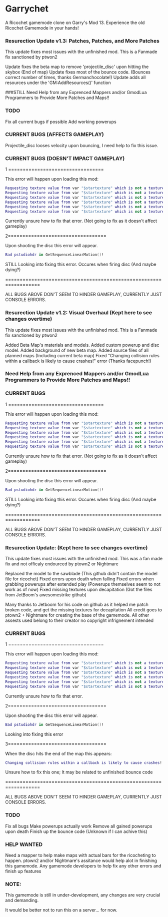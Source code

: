 Garrychet
=========

A Ricochet gamemode clone on Garry's Mod 13. Experience the old Ricochet Gamemode in your hands!

### Resurection Update v1.3: Patches, Patches, and More Patches
This update fixes most issues with the unfinished mod. This is a Fanmade fix sanctioned by ptwon2

Update fixes the beta map to remove 'projectile_disc' upon hitting the skybox (End of map)
Update fixes most of the bounce code. (Bounces correct number of times, thanks Germanchocolate!)
Update adds all resources under the 'GM:AddResources()' function

###STILL Need Help from any Exprenced Mappers and/or GmodLua Programmers to Provide More Patches and Maps!!

### TODO
Fix all current bugs if possible
Add working powerups

### CURRENT BUGS (AFFECTS GAMEPLAY)
Projectile_disc looses velocity upon bouncing, I need help to fix this issue.

### CURRENT BUGS (DOESN'T IMPACT GAMEPLAY)
1 =================================

This error will happen upon loading this mod:
```lua
Requesting texture value from var "$startexture" which is not a texture value (material: skybox/paintedrt)`
Requesting texture value from var "$startexture" which is not a texture value (material: skybox/paintedlf)
Requesting texture value from var "$startexture" which is not a texture value (material: skybox/paintedbk)
Requesting texture value from var "$startexture" which is not a texture value (material: skybox/paintedft)
Requesting texture value from var "$startexture" which is not a texture value (material: skybox/paintedup)
Requesting texture value from var "$startexture" which is not a texture value (material: skybox/painteddn)
```
Currently unsure how to fix that error. (Not going to fix as it doesn't affect gameplay)

2==================================

Upon shooting the disc this error will appear.
```lua
Bad pstudiohdr in GetSequenceLinearMotion()!
```
STILL Looking into fixing this error. Occures when firing disc (And maybe dying?)

==================================================================

ALL BUGS ABOVE DON'T SEEM TO HINDER GAMEPLAY, CURRENTLY JUST CONSOLE ERRORS.

### Resurection Update v1.2: Visual Overhaul (Kept here to see changes overtime)
This update fixes most issues with the unfinished mod. This is a Fanmade fix sanctioned by ptwon2

Added Beta Map's materials and models.
Added custom powerup and disc model.
Added background of new beta map.
Added source files of all planned maps (Including current beta map)
Fixed "Changing collision rules within a callback is likely to cause crashes!" error (Thanks facepunch!)

### Need Help from any Exprenced Mappers and/or GmodLua Programmers to Provide More Patches and Maps!!

### CURRENT BUGS
1 =================================

This error will happen upon loading this mod:
```lua
Requesting texture value from var "$startexture" which is not a texture value (material: skybox/paintedrt)`
Requesting texture value from var "$startexture" which is not a texture value (material: skybox/paintedlf)
Requesting texture value from var "$startexture" which is not a texture value (material: skybox/paintedbk)
Requesting texture value from var "$startexture" which is not a texture value (material: skybox/paintedft)
Requesting texture value from var "$startexture" which is not a texture value (material: skybox/paintedup)
Requesting texture value from var "$startexture" which is not a texture value (material: skybox/painteddn)
```
Currently unsure how to fix that error. (Not going to fix as it doesn't affect gameplay)

2==================================

Upon shooting the disc this error will appear.
```lua
Bad pstudiohdr in GetSequenceLinearMotion()!
```
STILL Looking into fixing this error. Occures when firing disc (And maybe dying?)

==================================================================

ALL BUGS ABOVE DON'T SEEM TO HINDER GAMEPLAY, CURRENTLY JUST CONSOLE ERRORS.

### Resurection Update: (Kept here to see changes overtime)
This update fixes most issues with the unfinished mod. This was a fan made fix and not officaly endourced by ptown2 or Nightmare

Replaced the model to the sawblade (This github didn't contain the model file for ricochet)
Fixed errors upon death when falling
Fixed errors when grabbing powerups after extended play (Powerups themselves seem to not work as of now)
Fixed missing textures upon decapitation (Got the files from JetBoom's awesomestrike github)

Many thanks to Jetboom for his code on github as it helped me patch broken code, and get the missing textures for decapitation
All credit goes to ptown2 + Nightmare for creating the base of the gamemode.
All other assests used belong to their creator no copyright infrignement intended

### CURRENT BUGS
1 =================================

This error will happen upon loading this mod:
```lua
Requesting texture value from var "$startexture" which is not a texture value (material: skybox/paintedrt)`
Requesting texture value from var "$startexture" which is not a texture value (material: skybox/paintedlf)
Requesting texture value from var "$startexture" which is not a texture value (material: skybox/paintedbk)
Requesting texture value from var "$startexture" which is not a texture value (material: skybox/paintedft)
Requesting texture value from var "$startexture" which is not a texture value (material: skybox/paintedup)
Requesting texture value from var "$startexture" which is not a texture value (material: skybox/painteddn)
```
Currently unsure how to fix that error.

2==================================

Upon shooting the disc this error will appear.
```lua
Bad pstudiohdr in GetSequenceLinearMotion()!
```
Looking into fixing this error

3==================================

When the disc hits the end of the map this appears:
```lua
Changing collision rules within a callback is likely to cause crashes!
```
Unsure how to fix this one; It may be related to unfinished bounce code

==================================================================

ALL BUGS ABOVE DON'T SEEM TO HINDER GAMEPLAY, CURRENTLY JUST CONSOLE ERRORS.

### TODO
Fix all bugs
Make powerups actually work
Remove all gained powerups upon death
Finish up the bounce code (Unknown if I can achive this)

### HELP WANTED
Need a mapper to help make maps with actual bars for the ricocheting to happen.
ptown2 and/or Nightmare's assitance would help alot in finishing this gamemode.
Any gamemode developers to help fix any other errors and finish up features

### NOTE:
This gamemode is still in under-development, any changes are very crucial and demanding.

It would be better not to run this on a server... for now.
